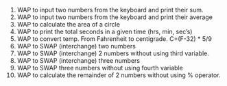 1. WAP to input two numbers from the keyboard and print their sum.
2. WAP to input two numbers from the keyboard and print their average
3. WAP to calculate the area of a circle
4. WAP to print the total seconds in a given time (hrs, min, sec’s)
5. WAP to convert temp. From Fahrenheit to centigrade. C=(F-32) * 5/9
6. WAP to SWAP (interchange) two numbers
7. WAP to SWAP (interchange) 2 numbers without using third variable.
8. WAP to SWAP (interchange) three numbers
9. WAP to SWAP three numbers without using fourth variable
10. WAP to calculate the remainder of 2 numbers without using % operator.